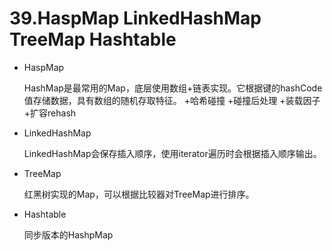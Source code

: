 # 39.HaspMap LinkedHashMap TreeMap Hashtable

* HaspMap

  HashMap是最常用的Map，底层使用数组+链表实现。它根据键的hashCode值存储数据，具有数组的随机存取特征。
  +哈希碰撞
  +碰撞后处理
  +装载因子
  +扩容rehash

* LinkedHashMap

  LinkedHashMap会保存插入顺序，使用iterator遍历时会根据插入顺序输出。

* TreeMap

  红黑树实现的Map，可以根据比较器对TreeMap进行排序。

* Hashtable

  同步版本的HashpMap
